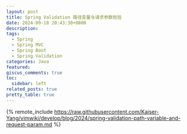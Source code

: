 ```yaml
---
layout: post
title: Spring Validation 路径变量与请求参数校验
date: 2024-09-18 20:43:30+0800
description:
tags:
  - Spring
  - Spring MVC
  - Spring Boot
  - Spring Validation
categories: Java
featured:
giscus_comments: true
toc:
  sidebar: left
related_posts: true
pretty_table: true
---
```


{% remote_include https://raw.githubusercontent.com/Kaiser-Yang/vimwiki/develop/blog/2024/spring-validation-path-variable-and-request-param.md %}
